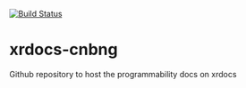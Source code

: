 [![Build Status](https://travis-ci.org/xrdocs/programmability.svg?branch=gh-pages)](https://travis-ci.org/xrdocs/cnbng)

# xrdocs-cnbng
Github repository to host the programmability docs on xrdocs
